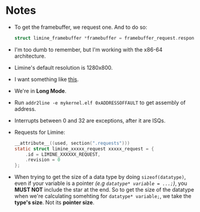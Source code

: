# Notes

-   To get the framebuffer, we request one. And to do so:
    ```c
    struct limine_framebuffer *framebuffer = framebuffer_request.response->framebuffers[0];
    ```
-   I'm too dumb to remember, but I'm working with the x86-64 architecture.
-   Limine's default resolution is 1280x800.
-   I want something like [this](https://github.com/Rostamborn/MmdOS/tree/master).
-   We're in **Long Mode**.
-   Run `addr2line -e mykernel.elf 0xADDRESSOFFAULT` to get assembly of address.

-   Interrupts between 0 and 32 are exceptions, after it are ISQs.

-   Requests for Limine: 
    ```c
    __attribute__((used, section(".requests")))
    static struct limine_xxxxx_request xxxxx_request = {
        .id = LIMINE_XXXXXX_REQUEST,
        .revision = 0
    };
    ```

-   When trying to get the size of a data type by doing `sizeof(datatype)`,
    even if your variable is a pointer *(e.g `datatype* variable = ...;`)*,
    you **MUST NOT** include the star at the end. So to get the size of the datatype
    when we're calculating somehting for `datatype* variable;`, we take the **type's size**.
    Not its **pointer size**.
    